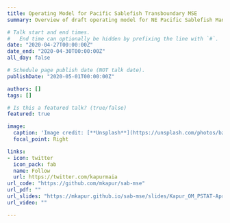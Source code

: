 ```yaml
---
title: Operating Model for Pacific Sablefish Transboundary MSE
summary: Overview of draft operating model for NE Pacific Sablefish Management Strategy Evaluation, presented to my team during the week of Apr 27, 2020.

# Talk start and end times.
#   End time can optionally be hidden by prefixing the line with `#`.
date: "2020-04-27T00:00:00Z"
date_end: "2020-04-30T00:00:00Z"
all_day: false

# Schedule page publish date (NOT talk date).
publishDate: "2020-05-01T00:00:00Z"

authors: []
tags: []

# Is this a featured talk? (true/false)
featured: true

image:
  caption: 'Image credit: [**Unsplash**](https://unsplash.com/photos/bzdhc5b3Bxs)'
  focal_point: Right

links:
- icon: twitter
  icon_pack: fab
  name: Follow
  url: https://twitter.com/kapurmaia
url_code: "https://github.com/mkapur/sab-mse"
url_pdf: ""
url_slides: "https://mkapur.github.io/sab-mse/slides/Kapur_OM_PSTAT-Apr2020.html#1"
url_video: ""

---
```

